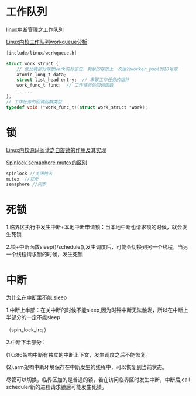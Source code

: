 # 工作队列

[ linux中断管理之工作队列](https://blog.csdn.net/wyy4045/article/details/104434338?spm=1001.2014.3001.5502)

[Linux内核工作队列workqueue分析](https://blog.csdn.net/u011037593/article/details/114795134)

```c
[include/linux/workqueue.h]

struct work_struct {
    // 低比特部分存放work的标志位，剩余的存放上一次运行worker_pool的ID号或			pool_workqueue的指针
    atomic_long_t data; 
    struct list_head entry;  // 串联工作任务的指针
    work_func_t func;  // 工作任务的回调函数
    ......
};
// 工作任务的回调函数类型
typedef void (*work_func_t)(struct work_struct *work);  

```



# 锁

[ Linux内核源码阅读之自旋锁的作用及其实现](https://blog.csdn.net/u011037593/article/details/79409633?spm=1001.2014.3001.5502)

[ Spinlock semaphore mutex的区别](https://blog.csdn.net/m0_37458552/article/details/105285683)

```c
spinlock //关闭抢占
mutex  //互斥
semaphore //同步
```



# 死锁

1.临界区执行中发生中断+本地中断申请锁：当本地中断也请求锁的时候，就会发生死锁

2.锁+中断函数sleep()/schedule(),发生调度后，可能会切换到另一个线程，当另一个线程请求锁的时候，发生死锁



# 中断

[为什么在中断里不能 sleep ](https://zhuanlan.zhihu.com/p/403276552)

1.中断上半部：在关中断的时候不能sleep,因为时钟中断无法触发，所以在中断上半部分的一定不能sleep

（spin_lock_irq  ）

2.中断下半部分：

(1).x86架构中断有独立的中断上下文，发生调度之后不能恢复。

(2).arm架构中断环境保存在中断发生的线程中，可以恢复到当前状态。

​      尽管可以切换，临界区加的是普通的锁，若在访问临界区时发生中断，中断后,call scheduler新的进程请求锁后可能发生死锁。





